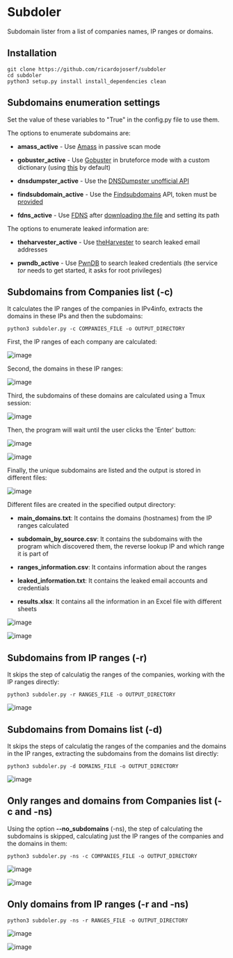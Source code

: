 # Subdoler

Subdomain lister from a list of companies names, IP ranges or domains. 


## Installation

```
git clone https://github.com/ricardojoserf/subdoler
cd subdoler
python3 setup.py install install_dependencies clean
```


## Subdomains enumeration settings

Set the value of these variables to "True" in the config.py file to use them. 

The options to enumerate subdomains are:

- **amass_active** - Use [Amass](https://github.com/OWASP/Amass) in passive scan mode

- **gobuster_active** - Use [Gobuster](https://github.com/OJ/gobuster) in bruteforce mode with a custom dictionary (using [this](https://github.com/danielmiessler/SecLists) by default)

- **dnsdumpster_active** - Use the [DNSDumpster unofficial API](https://github.com/PaulSec/API-dnsdumpster.com)

- **findsubdomain_active** - Use the [Findsubdomains](https://findsubdomains.com/) API, token must be [provided](https://spyse.com/account/user)

- **fdns_active** - Use [FDNS](https://opendata.rapid7.com/sonar.fdns_v2/) after [downloading the file](https://opendata.rapid7.com/sonar.fdns_v2/) and setting its path

The options to enumerate leaked information are:

- **theharvester_active** - Use [theHarvester](https://github.com/laramies/theHarvester) to search leaked email addresses

- **pwndb_active** - Use [PwnDB](https://github.com/davidtavarez/pwndb) to search leaked credentials (the service *tor* needs to get started, it asks for root privileges)



## Subdomains from Companies list **(-c)**

It calculates the IP ranges of the companies in IPv4info, extracts the domains in these IPs and then the subdomains: 

```
python3 subdoler.py -c COMPANIES_FILE -o OUTPUT_DIRECTORY 
```

First, the IP ranges of each company are calculated:

![image](images/image0.jpg)

Second, the domains in these IP ranges:

![image](images/image1.jpg)

Third, the subdomains of these domains are calculated using a Tmux session:

![image](images/image2.jpg)

Then, the program will wait until the user clicks the 'Enter' button:

![image](images/image2_5.jpg)


![image](images/image2_8.jpg)


Finally, the unique subdomains are listed and the output is stored in different files:

![image](images/image3.jpg)

Different files are created in the specified output directory:

- **main_domains.txt**: It contains the domains (hostnames) from the IP ranges calculated

- **subdomain_by_source.csv**: It contains the subdomains with the program which discovered them, the reverse lookup IP and which range it is part of

- **ranges_information.csv**: It contains information about the ranges

- **leaked_information.txt**: It contains the leaked email accounts and credentials

- **results.xlsx**: It contains all the information in an Excel file with different sheets


![image](images/image3_5.jpg)

![image](images/image5.jpg)



## Subdomains from IP ranges **(-r)**


It skips the step of calculatig the ranges of the companies, working with the IP ranges directly:

```
python3 subdoler.py -r RANGES_FILE -o OUTPUT_DIRECTORY 
```

![image](images/image7.jpg)



## Subdomains from Domains list **(-d)**


It skips the steps of calculatig the ranges of the companies and the domains in the IP ranges, extracting the subdomains from the domains list directly:

```
python3 subdoler.py -d DOMAINS_FILE -o OUTPUT_DIRECTORY 
```

![image](images/image8.jpg)



## Only ranges and domains from Companies list (**-c** and **-ns**)

Using the option **--no_subdomains** (-ns), the step of calculating the subdomains is skipped, calculating just the IP ranges of the companies and the domains in them:

```
python3 subdoler.py -ns -c COMPANIES_FILE -o OUTPUT_DIRECTORY
```

![image](images/image9.jpg)

![image](images/image10.jpg)



## Only domains from IP ranges (**-r** and **-ns**)

```
python3 subdoler.py -ns -r RANGES_FILE -o OUTPUT_DIRECTORY 
```

![image](images/image11.jpg)

![image](images/image12.jpg)